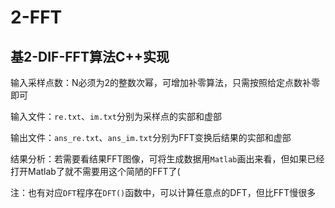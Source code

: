 # 2-FFT
## 基2-DIF-FFT算法C++实现

输入采样点数：N必须为2的整数次幂，可增加补零算法，只需按照给定点数补零即可

输入文件：`re.txt`、`im.txt`分别为采样点的实部和虚部

输出文件：`ans_re.txt`、`ans_im.txt`分别为FFT变换后结果的实部和虚部

结果分析：若需要看结果FFT图像，可将生成数据用`Matlab`画出来看，但如果已经打开Matlab了就不需要用这个简陋的FFT了(

注：也有对应`DFT`程序在`DFT()`函数中，可以计算任意点的DFT，但比FFT慢很多
